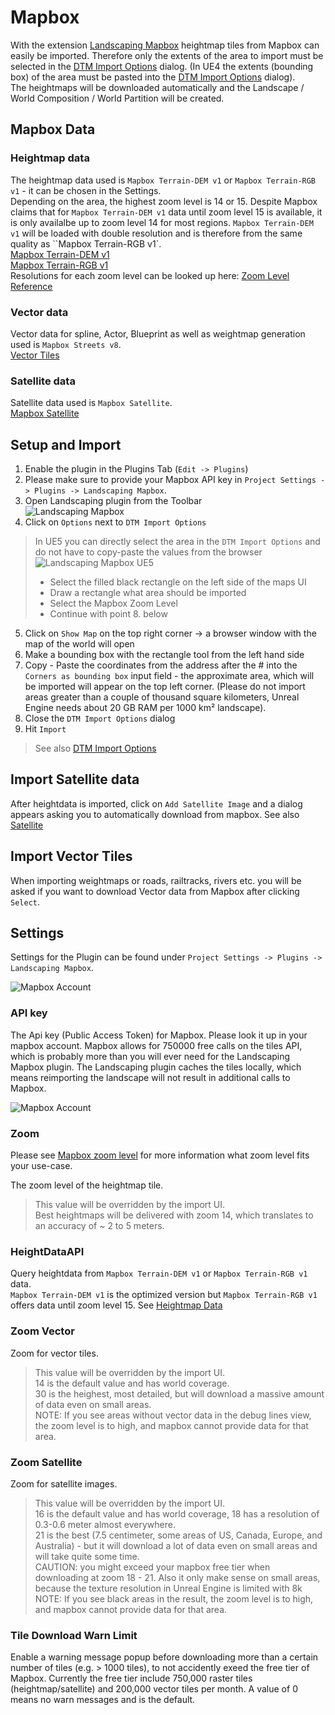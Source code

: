 # Mapbox

With the extension [Landscaping Mapbox](https://www.unrealengine.com/marketplace/en-US/product/landscaping-mapbox) heightmap tiles from Mapbox can easily be imported.
Therefore only the extents of the area to import must be selected in the [DTM Import Options](heights?id=import-area-optional) dialog. (In UE4 the extents (bounding box) of the area must be pasted into the [DTM Import Options](heights?id=import-area-optional) dialog).  
The heightmaps will be downloaded automatically and the Landscape / World Composition / World Partition will be created.  

## Mapbox Data

### Heightmap data

The heightmap data used is `Mapbox Terrain-DEM v1` or `Mapbox Terrain-RGB v1` - it can be chosen in the Settings.  
Depending on the area, the highest zoom level is 14 or 15. Despite Mapbox claims that for `Mapbox Terrain-DEM v1` data until zoom level 15 is available, it is only availalbe up to zoom level 14 for most regions. `Mapbox Terrain-DEM v1` will be loaded with double resolution and is therefore from the same quality as ``Mapbox Terrain-RGB v1`.  
[Mapbox Terrain-DEM v1](https://docs.mapbox.com/data/tilesets/reference/mapbox-terrain-dem-v1/)  
[Mapbox Terrain-RGB v1](https://docs.mapbox.com/data/tilesets/reference/mapbox-terrain-rgb-v1/)  
Resolutions for each zoom level can be looked up here: [Zoom Level Reference](https://docs.mapbox.com/help/glossary/zoom-level/)  

### Vector data

Vector data for spline, Actor, Blueprint as well as weightmap generation used is `Mapbox Streets v8`.  
[Vector Tiles](https://docs.mapbox.com/data/tilesets/reference/mapbox-streets-v8/)

### Satellite data

Satellite data used is `Mapbox Satellite`.  
[Mapbox Satellite](https://docs.mapbox.com/data/tilesets/reference/mapbox-satellite/)  

## Setup and Import

1. Enable the plugin in the Plugins Tab (`Edit -> Plugins`)
2. Please make sure to provide your Mapbox API key in `Project Settings -> Plugins -> Landscaping Mapbox`.
3. Open Landscaping plugin from the Toolbar  
![Landscaping Mapbox](_media/ue4_landscaping_dtm_huge.jpg)  
4. Click on `Options` next to `DTM Import Options`

> In UE5 you can directly select the area in the `DTM Import Options` and do not have to copy-paste the values from the browser  
> ![Landscaping Mapbox UE5](_media/ue5_mapbox_dtm_select.jpg)  
>
> - Select the filled black rectangle on the left side of the maps UI  
> - Draw a rectangle what area should be imported
> - Select the Mapbox Zoom Level
> - Continue with point 8. below

5. Click on `Show Map` on the top right corner -> a browser window with the map of the world will open
6. Make a bounding box with the rectangle tool from the left hand side
7. Copy - Paste the coordinates from the address after the # into the `Corners as bounding box` input field - the approximate area, which will be imported will appear on the top left corner. (Please do not import areas greater than a couple of thousand square kilometers, Unreal Engine needs about 20 GB RAM per 1000 km² landscape).
8. Close the `DTM Import Options` dialog
9. Hit `Import`

> See also [DTM Import Options](heights?id=import-area-optional)

## Import Satellite data

After heightdata is imported, click on `Add Satellite Image` and a dialog appears asking you to automatically download from mapbox. See also [Satellite](satellite?id=satellite)

## Import Vector Tiles

When importing weightmaps or roads, railtracks, rivers etc. you will be asked if you want to download Vector data from Mapbox after clicking `Select`.

## Settings

Settings for the Plugin can be found under `Project Settings -> Plugins -> Landscaping Mapbox`.

![Mapbox Account](_media/landscaping_mapbox_settings.jpg)

### API key

The Api key (Public Access Token) for Mapbox. Please look it up in your mapbox account. Mapbox allows for 750000 free calls on the tiles API, which is probably more than you will ever need for the Landscaping Mapbox plugin. The Landscaping plugin caches the tiles locally, which means reimporting the landscape will not result in additional calls to Mapbox.

![Mapbox Account](_media/landscaping_mapbox_account.jpg)

### Zoom

Please see [Mapbox zoom level](https://docs.mapbox.com/help/glossary/zoom-level/) for more information what zoom level fits your use-case.

The zoom level of the heightmap tile.  
> This value will be overridden by the import UI.  
Best heightmaps will be delivered with zoom 14, which translates to an accuracy of ~ 2 to 5 meters.

### HeightDataAPI

Query heightdata from `Mapbox Terrain-DEM v1` or `Mapbox Terrain-RGB v1` data.  
`Mapbox Terrain-DEM v1` is the optimized version but `Mapbox Terrain-RGB v1` offers data until zoom level 15. See [Heightmap Data](mapbox?id=heightmap-data)

### Zoom Vector

Zoom for vector tiles.  
> This value will be overridden by the import UI.  
14 is the default value and has world coverage.  
30 is the heighest, most detailed, but will download a massive amount of data even on small areas.  
NOTE: If you see areas without vector data in the debug lines view, the zoom level is to high, and mapbox cannot provide data for that area.

### Zoom Satellite

Zoom for satellite images.  
> This value will be overridden by the import UI.  
16 is the default value and has world coverage, 18 has a resolution of 0.3-0.6 meter almost everywhere.  
21 is the best (7.5 centimeter, some areas of US, Canada, Europe, and Australia) - but it will download a lot of data even on small areas and will take quite some time.  
> CAUTION: you might exceed your mapbox free tier when downloading at zoom 18 - 21.
> Also it only make sense on small areas, because the texture resolution in Unreal Engine is limited with 8k
NOTE: If you see black areas in the result, the zoom level is to high, and mapbox cannot provide data for that area.  

### Tile Download Warn Limit

Enable a warning message popup before downloading more than a certain number of tiles (e.g. > 1000 tiles), to not accidently exeed the free tier of Mapbox.
Currently the free tier include 750,000 raster tiles (heightmap/satellite) and 200,000 vector tiles per month.
A value of 0 means no warn messages and is the default.
